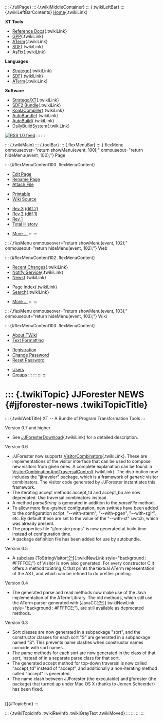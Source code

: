 ::: {.fullPage}
::: {.twikiMiddleContainer}
::: {.twikiLeftBar}
::: {.twikiLeftBarContents}
[Home](WebHome){.twikiLink}

**XT Tools**

-   [Reference Docs](ToolReference){.twikiLink}
-   [GPP](GenericPrettyPrinter){.twikiLink}
-   [ATerm](ATermTools){.twikiLink}
-   [SDF](SdfTools){.twikiLink}
-   [AsFix](AsFixTools){.twikiLink}

**Languages**

-   [Stratego](../Stratego/WebHome){.twikiLink}
-   [SDF](../Sdf/WebHome){.twikiLink}
-   [ATerm](ATermFormat){.twikiLink}

**Software**

-   [Stratego/XT](../Stratego/StrategoDownload){.twikiLink}
-   [SDF2 Bundle](../Sdf/SdfBundle){.twikiLink}
-   [KoalaCompiler](KoalaCompiler){.twikiLink}
-   [AutoBundle](AutoBundle){.twikiLink}
-   [AutoBuild](AutoBuild){.twikiLink}
-   [DailyBuildSystem](DailyBuildSystem){.twikiLink}

[![](http://www.program-transformation.org/twiki/pub/rss.gif "RSS 1.0 feed")](http://www.program-transformation.org/twiki/bin/view/Tools/WebRss?skin=rss)
:::
:::

::: {.twikiMain}
::: {.toolBar}
::: {.flexMenuBar}
::: {.flexMenu onmouseover="return showMenu(event, 100);" onmouseout="return hideMenu(event, 100);"}
Page

::: {#flexMenuContent100 .flexMenuContent}
-   [Edit
    Page](http://www.program-transformation.org/edit/Tools/JJForesterNEWS?t=1536826790)
-   [Rename
    Page](http://www.program-transformation.org/rename/Tools/JJForesterNEWS)
-   [Attach
    File](http://www.program-transformation.org/attach/Tools/JJForesterNEWS)

<!-- -->

-   [Printable](http://www.program-transformation.org/view/Tools/JJForesterNEWS?skin=print.pattern)
-   [Wiki
    Source](http://www.program-transformation.org/view/Tools/JJForesterNEWS?skin=text&raw=on&contenttype=text/plain)

<!-- -->

-   [Rev
    3](http://www.program-transformation.org/view/Tools/JJForesterNEWS?rev=1.3)
    [(diff 2)](http://www.program-transformation.org/rdiff/Tools/JJForesterNEWS?rev1=1.3&rev2=1.2)
-   [Rev
    2](http://www.program-transformation.org/view/Tools/JJForesterNEWS?rev=1.2)
    [(diff 1)](http://www.program-transformation.org/rdiff/Tools/JJForesterNEWS?rev1=1.2&rev2=1.1)
-   [Rev
    1](http://www.program-transformation.org/view/Tools/JJForesterNEWS?rev=1.1)
-   [Total
    History](http://www.program-transformation.org/rdiff/Tools/JJForesterNEWS)

<!-- -->

-   [More
    \...](http://www.program-transformation.org/oops/Tools/JJForesterNEWS?template=oopsmore&param1=1.3&param2=1.3)
:::
:::

::: {.flexMenu onmouseover="return showMenu(event, 102);" onmouseout="return hideMenu(event, 102);"}
Web

::: {#flexMenuContent102 .flexMenuContent}
-   [Recent Changes](WebChanges){.twikiLink}
-   [Notify Service](WebNotify){.twikiLink}
-   [News](WebNews){.twikiLink}

<!-- -->

-   [Page Index](WebIndex){.twikiLink}
-   [Search](WebSearch){.twikiLink}

<!-- -->

-   [More
    \...](http://www.program-transformation.org/oops/Tools/JJForesterNEWS?template=oopsmore&param1=1.3&param2=1.3)
:::
:::

::: {.flexMenu onmouseover="return showMenu(event, 103);" onmouseout="return hideMenu(event, 103);"}
Wiki

::: {#flexMenuContent103 .flexMenuContent}
-   [About
    TWiki](http://www.program-transformation.org/view/TWiki/WebHome)
-   [Text
    Formatting](http://www.program-transformation.org/view/TWiki/TextFormattingRules)

<!-- -->

-   [Registration](http://www.program-transformation.org/view/TWiki/TWikiRegistration)
-   [Change
    Password](http://www.program-transformation.org/view/TWiki/ChangePassword)
-   [Reset
    Password](http://www.program-transformation.org/view/TWiki/ResetPassword)

<!-- -->

-   [Users](http://www.program-transformation.org/view/Main/TWikiUsers)
-   [Groups](http://www.program-transformation.org/view/Main/TWikiGroups)
:::
:::
:::
:::

::: {.twikiTopic}
JJForester NEWS {#jjforester-news .twikiTopicTitle}
===============

::: {.twikiWebTitle}
XT \-- A Bundle of Program Transformation Tools
:::

Version 0.7 and higher

-   See [JJForesterDownload](JJForesterDownload){.twikiLink} for a
    detailed description.

Version 0.6

-   JJForester now supports
    [VisitorCombinators](../Transform/VisitorCombinators){.twikiLink}.
    These are implementations of the visitor interface that can be used
    to compose new visitors from given ones. A complete explanation can
    be found in
    [VisitorCombinationAndTraversalControl](../Transform/VisitorCombinationAndTraversalControl){.twikiLink}.
    The distribution now includes the \"jjtraveler\" package, which is a
    framework of *generic* visitor combinators. The visitor code
    generated by JJForester instantiates this framework.
-   The iterating accept methods accept\_td and accept\_bu are now
    deprecated. Use traversal combinators instead.
-   A method *parseString* is generated in addition to the *parseFile*
    method.
-   To allow more fine-grained configuration, new swithes have been
    added to the configuration script: \"\--with-aterm\",
    \"\--with-pgen\", \"\--with-sglr\", etc. By default these are set to
    the value of the \"\--with-xt\" switch, which was already present.
-   The properties file \"jjforester.props\" is now generated at build
    time instead of configuration time.
-   A package definition file has been added for use by autobundle.

Version 0.5

-   A subclass
    [ToStringVisitor[^?^](http://www.program-transformation.org/edit/Tools/ToStringVisitor?topicparent=Tools.JJForesterNEWS)]{.twikiNewLink
    style="background : #FFFFCE;"} of Visitor is now also generated. For
    every constructor C it offers a method toString\_C that prints the
    textual ATerm representation of the AST, and which can be refined to
    do prettier printing.

Version 0.4

-   The generated parse and read methods now make use of the Java
    implementation of the ATerm Library. The old methods, which still
    use the ATerm parser generated with
    [JavaCC[^?^](http://www.program-transformation.org/edit/Tools/JavaCC?topicparent=Tools.JJForesterNEWS)]{.twikiNewLink
    style="background : #FFFFCE;"}, are still available as deprecated
    methods.

Version 0.3

-   Sort classes are now generated in a subpackage \"sort\", and the
    constructor classes for each sort \"S\" are generated in a
    subpackage named \"S\". This prevents name clashes when constructor
    names coincide with sort names.
-   The parse methods for each sort are now generated in the class of
    that sort, instead of in a separate parse class for that sort.
-   The generated accept method for top-down traversal is now called
    \"accept\_td\" instead of \"accept\", and additionally a
    non-iterating method called \"accept\" is generated.
-   The name clash between JJForester (the executable) and jjforester
    (the package) that turned up under Mac OS X (thanks to Jeroen
    Scheerder) has been fixed.

\
[]{#TopicEnd}
:::

::: {.twikiTopicInfo .twikiRevInfo .twikiGrayText .twikiMoved}
:::
:::
:::
:::
